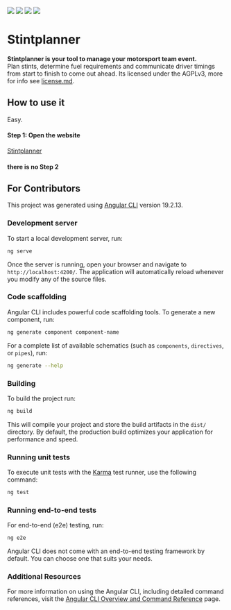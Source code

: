 [![][license-shield]]([license-md])
[![][ci-cd-shield]](https://github.com/MathiasSonderfeld/Stintplanner/actions/workflows/build-and-deploy-main.yml)
[![][angular-version-shield]](https://angular.dev/)
[![][primeng-version-shield]](https://primeng.org/)

# Stintplanner

**Stintplanner is your tool to manage your motorsport team event.**  
Plan stints, determine fuel requirements and communicate driver timings from start to finish to come out ahead.
Its licensed under the AGPLv3, more for info see [license.md]([license-md]).

## How to use it
Easy.
#### Step 1: Open the website
[Stintplanner](https://mathiassonderfeld.github.io/Stintplanner/)

#### there is no Step 2


## For Contributors

This project was generated using [Angular CLI](https://github.com/angular/angular-cli) version 19.2.13.

### Development server

To start a local development server, run:

```bash
ng serve
```

Once the server is running, open your browser and navigate to `http://localhost:4200/`. The application will automatically reload whenever you modify any of the source files.

### Code scaffolding

Angular CLI includes powerful code scaffolding tools. To generate a new component, run:

```bash
ng generate component component-name
```

For a complete list of available schematics (such as `components`, `directives`, or `pipes`), run:

```bash
ng generate --help
```

### Building

To build the project run:

```bash
ng build
```

This will compile your project and store the build artifacts in the `dist/` directory. By default, the production build optimizes your application for performance and speed.

### Running unit tests

To execute unit tests with the [Karma](https://karma-runner.github.io) test runner, use the following command:

```bash
ng test
```

### Running end-to-end tests

For end-to-end (e2e) testing, run:

```bash
ng e2e
```

Angular CLI does not come with an end-to-end testing framework by default. You can choose one that suits your needs.

### Additional Resources

For more information on using the Angular CLI, including detailed command references, visit the [Angular CLI Overview and Command Reference](https://angular.dev/tools/cli) page.


<!-- Vars -->
[license-md]: https://github.com/MathiasSonderfeld/Stintplanner/license.md
[license-shield]: https://img.shields.io/badge/License-AGPLv3-red
[ci-cd-shield]:https://img.shields.io/github/actions/workflow/status/MathiasSonderfeld/Stintplanner/build-and-deploy-main.yml?branch=main&logo=githubactions&label=CI%2FCD
[angular-version-shield]: https://img.shields.io/github/package-json/dependency-version/MathiasSonderfeld/Stintplanner/%40angular%2Fcore?logo=angular&label=Angular%20Version
[primeng-version-shield]:https://img.shields.io/github/package-json/dependency-version/MathiasSonderfeld/Stintplanner/primeng?logo=primeng&label=PrimeNG%20Version
